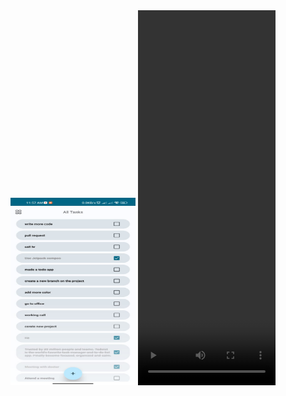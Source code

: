 <img width="200" height="300" src="https://github.com/Kangkankarmaker/TODO-App/blob/master/appScreenshort.jpeg">


<video width="220" height="600" controls>
  <source src="https://github.com/Kangkankarmaker/TODO-App/blob/master/appScreenshort.jpeg" type="video/mp4">
 
</video>
